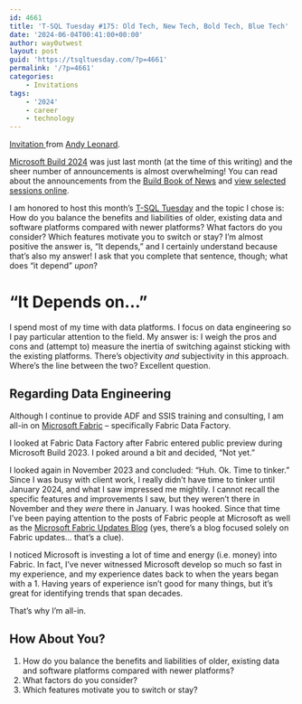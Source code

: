 ```yaml
---
id: 4661
title: 'T-SQL Tuesday #175: Old Tech, New Tech, Bold Tech, Blue Tech'
date: '2024-06-04T00:41:00+00:00'
author: way0utwest
layout: post
guid: 'https://tsqltuesday.com/?p=4661'
permalink: '/?p=4661'
categories:
    - Invitations
tags:
    - '2024'
    - career
    - technology
---
```


[Invitation ](https://andyleonard.blog/2024/06/t-sql-tuesday-175-old-tech-new-tech-bold-tech-blue-tech/)from [Andy Leonard](https://andyleonard.blog/).

[Microsoft Build 2024](https://build.microsoft.com/en-US/home) was just last month (at the time of this writing) and the sheer number of announcements is almost overwhelming! You can read about the announcements from the [Build Book of News](https://news.microsoft.com/build-2024-book-of-news/) and [view selected sessions online](https://build.microsoft.com/en-US/home).

I am honored to host this month’s [T-SQL Tuesday](http://tsqltuesday.com/) and the topic I chose is: How do you balance the benefits and liabilities of older, existing data and software platforms compared with newer platforms? What factors do you consider? Which features motivate you to switch or stay? I’m almost positive the answer is, “It depends,” and I certainly understand because that’s also my answer! I ask that you complete that sentence, though; what does “it depend” *upon*?

# “It Depends on…”

I spend most of my time with data platforms. I focus on data engineering so I pay particular attention to the field. My answer is: I weigh the pros and cons and (attempt to) measure the inertia of switching against sticking with the existing platforms. There’s objectivity *and* subjectivity in this approach. Where’s the line between the two? Excellent question.

## Regarding Data Engineering

Although I continue to provide ADF and SSIS training and consulting, I am all-in on [Microsoft Fabric](https://app.fabric.microsoft.com/) – specifically Fabric Data Factory.

I looked at Fabric Data Factory after Fabric entered public preview during Microsoft Build 2023. I poked around a bit and decided, “Not yet.”

I looked again in November 2023 and concluded: “Huh. Ok. Time to tinker.” Since I was busy with client work, I really didn’t have time to tinker until January 2024, and what I saw impressed me mightily. I cannot recall the specific features and improvements I saw, but they weren’t there in November and they *were* there in January. I was hooked. Since that time I’ve been paying attention to the posts of Fabric people at Microsoft as well as the [Microsoft Fabric Updates Blog](https://blog.fabric.microsoft.com/en-US/blog/) (yes, there’s a blog focused solely on Fabric updates… that’s a clue).

I noticed Microsoft is investing a lot of time and energy (i.e. money) into Fabric. In fact, I’ve never witnessed Microsoft develop so much so fast in my experience, and my experience dates back to when the years began with a 1. Having years of experience isn’t good for many things, but it’s great for identifying trends that span decades.

That’s why I’m all-in.

## How About You?

1. How do you balance the benefits and liabilities of older, existing data and software platforms compared with newer platforms?
2. What factors do you consider?
3. Which features motivate you to switch or stay?